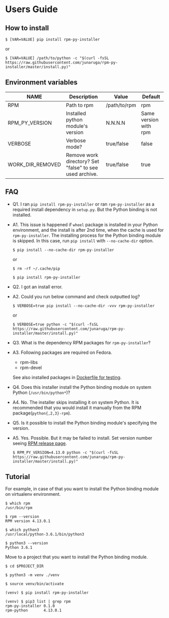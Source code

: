 # Users Guide

## How to install

```
$ [VAR=VALUE] pip install rpm-py-installer
```
or

```
$ [VAR=VALUE] /path/to/python -c "$(curl -fsSL https://raw.githubusercontent.com/junaruga/rpm-py-installer/master/install.py)"
```

## Environment variables

| NAME | Description | Value | Default |
| ---- | ----------- | ----- | ------- |
| RPM | Path to rpm | /path/to/rpm | rpm |
| RPM_PY_VERSION | Installed python module's version | N.N.N.N |  Same version with rpm |
| VERBOSE | Verbose mode? | true/false | false |
| WORK_DIR_REMOVED | Remove work directory? Set "false" to see used archive. | true/false | true |


## FAQ

- Q1. I ran `pip install rpm-py-installer` or ran `rpm-py-installer` as a required install dependency in `setup.py`. But the Python binding is not installed.
- A1. This issue is happened if `wheel` package is installed in your Python environment, and the install is after 2nd time, when the cache is used for `rpm-py-installer`. The installing process for the Python binding module is skipped. In this case, run `pip install` with `--no-cache-dir` option.

  ```
  $ pip install --no-cache-dir rpm-py-installer
  ```

  or

  ```
  $ rm -rf ~/.cache/pip

  $ pip install rpm-py-installer
  ```

- Q2. I got an install error.
- A2. Could you run below command and check outputted log?

  ```
  $ VERBOSE=true pip install --no-cache-dir -vvv rpm-py-installer
  ```

  or

  ```
  $ VERBOSE=true python -c "$(curl -fsSL https://raw.githubusercontent.com/junaruga/rpm-py-installer/master/install.py)"
  ```

- Q3. What is the dependency RPM packages for `rpm-py-installer`?
- A3. Following packages are required on Fedora.
  - rpm-libs
  - rpm-devel

  See also installed packages in [Dockerfile for testing](../.travis/Dockerfile).


- Q4. Does this installer install the Python binding module on system Python (`/usr/bin/python*`)?
- A4. No. The installer skips installing it on system Python.
  It is recommended that you would install it manually from the RPM package(`python{,2,3}-rpm`).


- Q5. Is it possible to install the Python binding module's specifying the version.
- A5. Yes. Possible. But it may be failed to install. Set version number seeing [RPM release page](https://github.com/rpm-software-management/rpm/releases).

  ```
  $ RPM_PY_VERSION=4.13.0 python -c "$(curl -fsSL https://raw.githubusercontent.com/junaruga/rpm-py-installer/master/install.py)"
  ```

## Tutorial

For example, in case of that you want to install the Python binding module on virtualenv environment.

```
$ which rpm
/usr/bin/rpm

$ rpm --version
RPM version 4.13.0.1
```

```
$ which python3
/usr/local/python-3.6.1/bin/python3

$ python3 --version
Python 3.6.1
```

Move to a project that you want to install the Python binding module.

```
$ cd $PROJECT_DIR

$ python3 -m venv ./venv

$ source venv/bin/activate
```

```
(venv) $ pip install rpm-py-installer
```

```
(venv) $ pip3 list | grep rpm
rpm-py-installer 0.1.0
rpm-python       4.13.0.1
```
